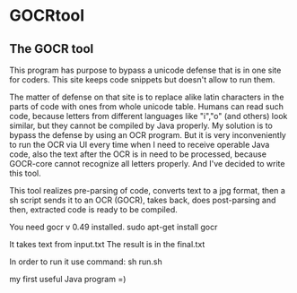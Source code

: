 # GOCRtool

The GOCR tool
-------------

This program has purpose to bypass a unicode defense that is in one site for coders. This site keeps code snippets but doesn't allow to run them.

The matter of defense on that site is to replace alike latin characters in the parts of code with ones from whole unicode table. Humans can read such code, because letters from different languages like "i","o" (and others) look similar,  but they cannot be compiled by Java properly. 
My solution is to bypass the defense by using an OCR program.
But it is very inconveniently to run the OCR via UI every time when I need to receive operable Java code, also the text after the OCR is in need to be processed, because GOCR-core cannot recognize all letters properly. And I've decided to write this tool.

This tool realizes pre-parsing of code, converts text to a jpg format, then a sh script sends it to an OCR (GOCR), takes back, does post-parsing and then, extracted code is ready to be compiled.   

You need gocr v 0.49 installed.
sudo apt-get install gocr

It takes text from input.txt
The result is in the final.txt

In order to run it use command: sh run.sh


my first useful Java  program =)

